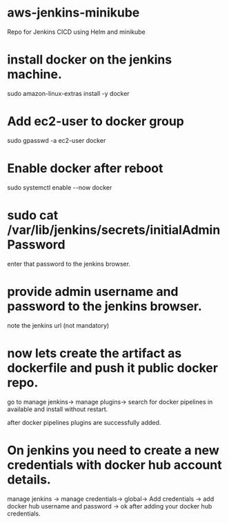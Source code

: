 # aws-jenkins-minikube
Repo for Jenkins CICD using Helm and minikube

# install docker on the jenkins machine.
sudo amazon-linux-extras install -y docker
# Add ec2-user to docker group
sudo gpasswd -a ec2-user docker
# Enable docker after reboot
sudo systemctl enable --now docker
# sudo cat /var/lib/jenkins/secrets/initialAdminPassword
enter that password to the jenkins browser.
# provide admin username and password to the jenkins browser.
note the jenkins url (not mandatory)

# now lets create the artifact as dockerfile and push it public docker repo.
go to manage jenkins-> manage plugins-> search for docker pipelines in available and install without restart.

after docker pipelines plugins are successfully added.
# On jenkins you need to create a new credentials with docker hub account details.
manage jenkins -> manage credentials-> global-> Add credentials -> add docker hub username and password -> ok
after adding your docker hub credentials.

#

